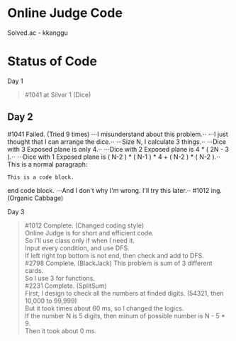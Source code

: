 Online Judge Code
================================

Solved.ac - kkanggu



# Status of Code

Day 1
>#1041 at Silver 1 (Dice)

## Day 2
#1041 Failed. (Tried 9 times)
⋅⋅⋅I misunderstand about this problem.⋅⋅
⋅⋅⋅I just thought that I can arrange the dice.⋅⋅
⋅⋅⋅Size N, I calculate 3 things.⋅⋅
⋅⋅⋅Dice with 3 Exposed plane is only 4.⋅⋅
⋅⋅⋅Dice with 2 Exposed plane is 4 * ( 2N - 3 ).⋅⋅
⋅⋅⋅Dice with 1 Exposed plane is ( N-2 ) * ( N-1 ) * 4 + ( N-2 ) * ( N-2 ).⋅⋅
This is a normal paragraph:

    This is a code block.
    
end code block.
⋅⋅⋅And I don't why I'm wrong. I'll try this later.⋅⋅
#1012 ing. (Organic Cabbage)

Day 3
>#1012 Complete. (Changed coding style)   
>Online Judge is for short and efficient code.   
>So I'll use class only if when I need it.   
>Input every condition, and use DFS.   
>If left right top bottom is not end, then check and add to DFS.   
>#2798 Complete. (BlackJack)
>This problem is sum of 3 different cards.   
>So I use 3 for functions.   
>#2231 Complete. (SplitSum)   
>First, I design to check all the numbers at finded digits. (54321, then 10,000 to 99,999)   
>But it took times about 60 ms, so I changed the logics.   
>If the number N is 5 digits, then minum of possible number is N - 5 * 9.   
>Then it took about 0 ms.
